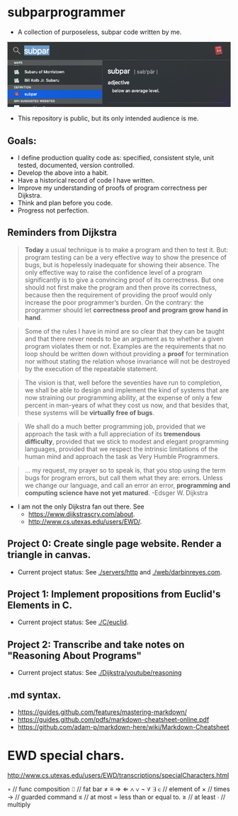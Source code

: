 # subparprogrammer
* A collection of purposeless, subpar code written by me.

![screenshot 0](https://github.com/darbinreyes/subparprogrammer/blob/master/subpar.png)

* This repository is public, but its only intended audience is me.

## Goals:
* I define production quality code as: specified, consistent style, unit tested, documented, version controlled.
* Develop the above into a habit.
* Have a historical record of code I have written.
* Improve my understanding of proofs of program correctness per Dijkstra.
* Think and plan before you code.
* Progress not perfection.

## Reminders from Dijkstra
> **Today** a usual technique is to make a program and then to test it. But: program testing can be a very effective way to show the presence of bugs, but is hopelessly inadequate for showing their absence. The only effective way to raise the confidence level of a program significantly is to give a convincing proof of its correctness. But one should not first make the program and then prove its correctness, because then the requirement of providing the proof would only increase the poor programmer’s burden. On the contrary: the programmer should let **correctness proof and program grow hand in hand**. 

> Some of the rules I have in mind are so clear that they can be taught and that there never needs to be an argument as to whether a given program violates them or not. Examples are the requirements that no loop should be written down without providing a **proof** for termination nor without stating the relation whose invariance will not be destroyed by the execution of the repeatable statement.

> The vision is that, well before the seventies have run to completion, we shall be able to design and implement the kind of systems that are now straining our programming ability, at the expense of only a few percent in man-years of what they cost us now, and that besides that, these systems will be **virtually free of bugs**. 

> We shall do a much better programming job, provided that we approach the task with a full appreciation of its **tremendous difficulty**, provided that we stick to modest and elegant programming languages, provided that we respect the intrinsic limitations of the human mind and approach the task as Very Humble Programmers.

> ... my request, my prayer so to speak is, that you stop using the term bugs for program errors, but call them what they are: errors. Unless we change our language, and call an error an error, **programming and computing science have not yet matured**. -Edsger W. Dijkstra

* I am not the only Dijkstra fan out there. See 
  * https://www.dijkstrascry.com/about.
  * http://www.cs.utexas.edu/users/EWD/.

## Project 0: Create single page website. Render a triangle in canvas.

* Current project status: See [./servers/http](https://github.com/darbinreyes/subparprogrammer/tree/master/servers/http) and [./web/darbinreyes.com](https://github.com/darbinreyes/subparprogrammer/tree/master/web/darbinreyes.com).

## Project 1: Implement propositions from Euclid's Elements in C.

* Current project status: See [./C/euclid](https://github.com/darbinreyes/subparprogrammer/tree/master/C/euclid).

## Project 2: Transcribe and take notes on "Reasoning About Programs"

* Current project status: See [./Dijkstra/youtube/reasoning](https://github.com/darbinreyes/subparprogrammer/tree/master/Dijkstra/youtube/reasoning)

## .md syntax. 

* https://guides.github.com/features/mastering-markdown/
* https://guides.github.com/pdfs/markdown-cheatsheet-online.pdf
* https://github.com/adam-p/markdown-here/wiki/Markdown-Cheatsheet

# EWD special chars. 

http://www.cs.utexas.edu/users/EWD/transcriptions/specialCharacters.html


◦ // func composition
⌷ // fat bar
≠
≡
⇒
⇐
∧
∨
¬
∀
∃
∈ // element of
× // times
→ // guarded command
≤ // at most = less than or equal to.
≥ // at least
∙ // multiply


